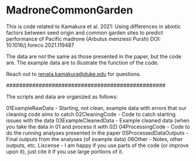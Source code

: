 # MadroneCommonGarden

This is code related to Kamakura et al. 2021: 
Using differences in abiotic factors between seed origin and common garden sites to predict performance of Pacific madrone (Arbutus menziesii Pursh)
DOI: 10.1016/j.foreco.2021.119487 

The data are not the same as those presented in the paper, but the code are. The
example data are to illustrate the function of the code. 

Reach out to renata.kamakura@duke.edu for questions. 


#################################################

The scripts and data are organized as follows: 

01ExampleRawData - Starting, not clean, example data with errors that our cleaning code aims to catch
02CleaningCode - Code to catch starting issues with the data
03ExampleCleanedData - Example cleaned data (when you take the data in 01 and process it with 02)
04ProcessingCode - Code to do the running analyses presented in the paper
05ProcessedDataOutputs - Final outputs from the analyses (of example data)
06Other - Notes, other outputs, etc. 
Liscense - I am happy if you use parts of the code (or improve upon it), just cite
it if you use large portions of it. 
